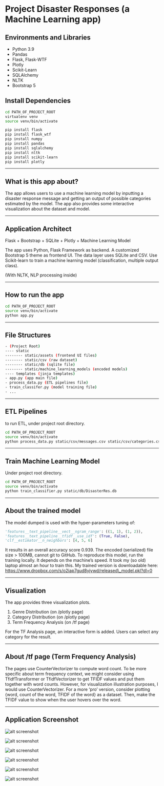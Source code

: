 # Project Disaster Responses (a Machine Learning app)

## Environments and Libraries
- Python 3.9
- Pandas
- Flask, Flask-WTF
- Plotly
- Scikit-Learn
- SQLAlchemy
- NLTK
- Bootstrap 5


## Install Dependencies
```bash
cd PATH_OF_PROJECT_ROOT
virtualenv venv
source venv/bin/activate

pip install flask
pip install flask_wtf
pip install numpy
pip install pandas
pip install sqlalchemy
pip install nltk
pip install scikit-learn
pip install plotly

```

---

## What is this app about?
The app allows users to use a machine learning model by inputting a disaster response message and getting an output of possible categories estimated by the model. 
The app also provides some interactive visualization about the dataset and model. 


---


## Application Architect
Flask + Bootstrap + SQLite + Plotly + Machine Learning Model

The app uses Python, Flask Framework as backend. 
A customized Bootstrap 5 theme as frontend UI. 
The data layer uses SQLite and CSV. 
Use Scikit-learn to train a machine learning model (classification, multiple output class). 

(With NLTK, NLP processing inside)

---


## How to run the app

```bash
cd PATH_OF_PROJECT_ROOT
source venv/bin/activate
python app.py
```

---


## File Structures

```bash
- (Project Root)
---- static
-------- static/assets (frontend UI files)
-------- static/csv (raw dataset)
-------- static/db (sqlite file)
-------- static/machine_learning_models (encoded models)
---- templates (jinja templates)
- app.py (app main file)
- process_data.py (ETL pipelines file)
- train_classifer.py (model training file)
- ...
```

---


## ETL Pipelines

to run ETL, under project root directory.
```bash
cd PATH_OF_PROJECT_ROOT
source venv/bin/activate
python process_data.py static/csv/messages.csv static/csv/categories.csv static/db/DisasterRes.db
```

---


## Train Machine Learning Model
Under project root directory.
```bash
cd PATH_OF_PROJECT_ROOT
source venv/bin/activate
python train_classifier.py static/db/DisasterRes.db
```

---


## About the trained model

The model dumped is used with the hyper-parameters tuning of:
```python
'features__text_pipeline__vect__ngram_range': ((1, 1), (1, 2)),
'features__text_pipeline__tfidf__use_idf': (True, False),
'clf__estimator__n_neighbors': [4, 5, 6]
```

It results in an overall accuracy score 0.939.
The encoded (serialized) file size \> 100MB, cannot git to GitHub. 
To reproduce this model, run the training locally. 
It depends on the machine’s speed. It took my (so old) laptop almost an hour to train this. 
My trained version is downloadable here: https://www.dropbox.com/s/o2iap7gud8yjywd/released\_model.pkl?dl=0

---

## Visualization
The app provides three visualization plots. 
1. Genre Distribution (on /plotly page)
2. Category Distribution (on /plotly page)
3. Term Frequency Analysis (on /tf page)

For the TF Analysis page, an interactive form is added. Users can select any category for the result. 

---

## About /tf page (Term Frequency Analysis)


The pages use CounterVectorizer to compute word count. 
To be more specific about term frequency context, we might consider using TfidfTransformer or TfidfVectorizer to get TFIDF values and put them together with word counts. 
However, for visualization illustration purposes, I would use CounterVectorizer. 
For a more ‘pro’ version, consider plotting {word, count of the word, TFIDF of the word} as a dataset. Then, make the TFIDF value to show when the user hovers over the word. 

---

## Application Screenshot
![alt screenshot](static/screenshots/screenshot_index.png)

![alt screenshot](static/screenshots/screenshot_model.png)

![alt screenshot](static/screenshots/screenshot_tf.png)

![alt screenshot](static/screenshots/screenshot_tf_dropdown.png)

![alt screenshot](static/screenshots/screenshot_plotly.png)

![alt screenshot](static/screenshots/screenshot_about.png)